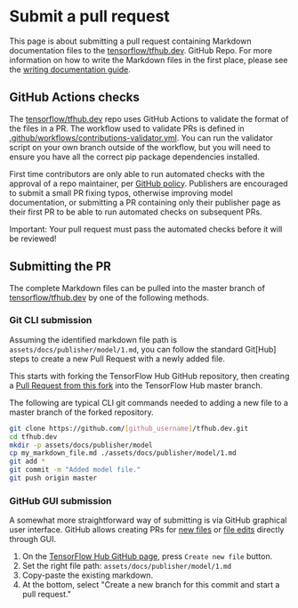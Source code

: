 <!--* freshness: { owner: 'maringeo' reviewed: '2021-05-28' review_interval: '6 months' } *-->

# Submit a pull request

This page is about submitting a pull request containing Markdown documentation
files to the [tensorflow/tfhub.dev](https://github.com/tensorflow/tfhub.dev).
GitHub Repo. For more information on how to write the Markdown files in the
first place, please see the
[writing documentation guide](writing_documentation.md).

## GitHub Actions checks

The [tensorflow/tfhub.dev](https://github.com/tensorflow/tfhub.dev) repo uses
GitHub Actions to validate the format of the files in a PR. The workflow used to
validate PRs is defined in
[.github/workflows/contributions-validator.yml](https://github.com/tensorflow/tfhub.dev/blob/master/.github/workflows/contributions-validator.yml).
You can run the validator script on your own branch outside of the workflow, but
you will need to ensure you have all the correct pip package dependencies
installed.

First time contributors are only able to run automated checks with the approval
of a repo maintainer, per
[GitHub policy](https://github.blog/changelog/2021-04-22-github-actions-maintainers-must-approve-first-time-contributor-workflow-runs/).
Publishers are encouraged to submit a small PR fixing typos, otherwise improving
model documentation, or submitting a PR containing only their publisher page as
their first PR to be able to run automated checks on subsequent PRs.

Important: Your pull request must pass the automated checks before it will be
reviewed!

## Submitting the PR

The complete Markdown files can be pulled into the master branch of
[tensorflow/tfhub.dev](https://github.com/tensorflow/tfhub.dev/tree/master) by
one of the following methods.

### Git CLI submission

Assuming the identified markdown file path is
`assets/docs/publisher/model/1.md`, you can follow the standard Git[Hub] steps
to create a new Pull Request with a newly added file.

This starts with forking the TensorFlow Hub GitHub repository, then creating a
[Pull Request from this fork](https://help.github.com/en/github/collaborating-with-issues-and-pull-requests/creating-a-pull-request-from-a-fork)
into the TensorFlow Hub master branch.

The following are typical CLI git commands needed to adding a new file to a
master branch of the forked repository.

```bash
git clone https://github.com/[github_username]/tfhub.dev.git
cd tfhub.dev
mkdir -p assets/docs/publisher/model
cp my_markdown_file.md ./assets/docs/publisher/model/1.md
git add *
git commit -m "Added model file."
git push origin master
```

### GitHub GUI submission

A somewhat more straightforward way of submitting is via GitHub graphical user
interface. GitHub allows creating PRs for
[new files](https://help.github.com/en/github/managing-files-in-a-repository/creating-new-files)
or
[file edits](https://help.github.com/en/github/managing-files-in-a-repository/editing-files-in-your-repository)
directly through GUI.

1.  On the
    [TensorFlow Hub GitHub page](https://github.com/tensorflow/tfhub.dev), press
    `Create new file` button.
1.  Set the right file path: `assets/docs/publisher/model/1.md`
1.  Copy-paste the existing markdown.
1.  At the bottom, select "Create a new branch for this commit and start a pull
    request."
